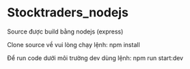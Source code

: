# Stocktraders_nodejs

Source được build bằng nodejs (express)

Clone source về vui lòng chạy lệnh: npm install

Để run code dưới môi trường dev dùng lệnh: npm run start:dev

